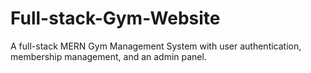 # Full-stack-Gym-Website
A full-stack MERN Gym Management System with user authentication, membership management, and an admin panel.
